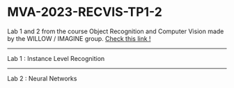 # MVA-2023-RECVIS-TP1-2

Lab 1 and 2 from the course Object Recognition and Computer Vision made by the WILLOW / IMAGINE group. 
<a href = "http://imagine.enpc.fr/~varolg/teaching/recvis23/"> Check this link ! </a>

----
Lab 1 : Instance Level Recognition

----
Lab 2 : Neural Networks
